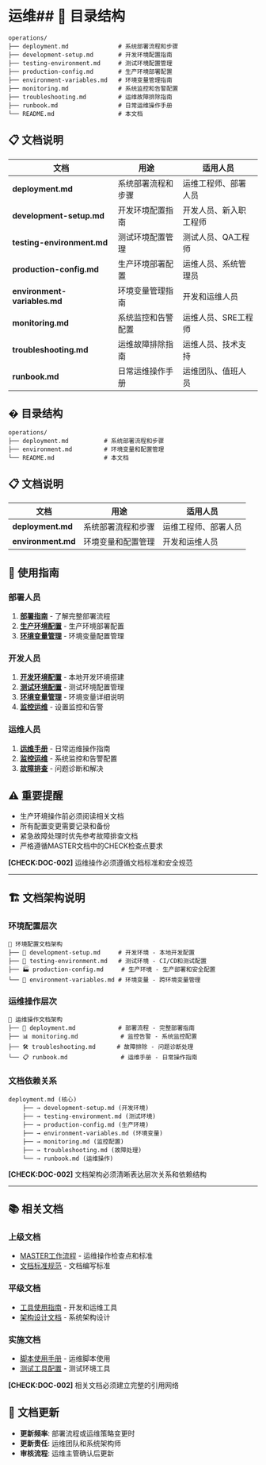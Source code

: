 # 运维## 📁 目录结构

```
operations/
├── deployment.md              # 系统部署流程和步骤
├── development-setup.md       # 开发环境配置指南
├── testing-environment.md     # 测试环境配置管理
├── production-config.md       # 生产环境部署配置
├── environment-variables.md   # 环境变量管理指南
├── monitoring.md              # 系统监控和告警配置
├── troubleshooting.md         # 运维故障排除指南
├── runbook.md                 # 日常运维操作手册
└── README.md                  # 本文档
```

## 📋 文档说明

| 文档 | 用途 | 适用人员 |
|-----|------|---------|
| **deployment.md** | 系统部署流程和步骤 | 运维工程师、部署人员 |
| **development-setup.md** | 开发环境配置指南 | 开发人员、新入职工程师 |
| **testing-environment.md** | 测试环境配置管理 | 测试人员、QA工程师 |
| **production-config.md** | 生产环境部署配置 | 运维人员、系统管理员 |
| **environment-variables.md** | 环境变量管理指南 | 开发和运维人员 |
| **monitoring.md** | 系统监控和告警配置 | 运维人员、SRE工程师 |
| **troubleshooting.md** | 运维故障排除指南 | 运维人员、技术支持 |
| **runbook.md** | 日常运维操作手册 | 运维团队、值班人员 |和环境管理相关文档。

## � 目录结构

```
operations/
├── deployment.md          # 系统部署流程和步骤
├── environment.md         # 环境变量和配置管理
└── README.md              # 本文档
```

## 📋 文档说明

| 文档 | 用途 | 适用人员 |
|-----|------|---------|
| **deployment.md** | 系统部署流程和步骤 | 运维工程师、部署人员 |
| **environment.md** | 环境变量和配置管理 | 开发和运维人员 |

## 🎯 使用指南

### 部署人员
1. **[部署指南](deployment.md)** - 了解完整部署流程
2. **[生产环境配置](production-config.md)** - 生产环境部署配置
3. **[环境变量管理](environment-variables.md)** - 环境变量配置管理

### 开发人员
1. **[开发环境配置](development-setup.md)** - 本地开发环境搭建
2. **[测试环境配置](testing-environment.md)** - 测试环境配置管理
3. **[环境变量管理](environment-variables.md)** - 环境变量详细说明
4. **[监控运维](monitoring.md)** - 设置监控和告警

### 运维人员
1. **[运维手册](runbook.md)** - 日常运维操作指南
2. **[监控运维](monitoring.md)** - 系统监控和告警配置
3. **[故障排查](troubleshooting.md)** - 问题诊断和解决

## ⚠️ 重要提醒

- 生产环境操作前必须阅读相关文档
- 所有配置变更需要记录和备份  
- 紧急故障处理时优先参考故障排查文档
- 严格遵循MASTER文档中的CHECK检查点要求

**[CHECK:DOC-002]** 运维操作必须遵循文档标准和安全规范

---

## 🏗️ 文档架构说明

### 环境配置层次
```
📁 环境配置文档架构
├── 🔧 development-setup.md     # 开发环境 - 本地开发配置
├── 🧪 testing-environment.md   # 测试环境 - CI/CD和测试配置 
├── 🏭 production-config.md     # 生产环境 - 生产部署和安全配置
└── 🔐 environment-variables.md # 环境变量 - 跨环境变量管理
```

### 运维操作层次
```
📁 运维操作文档架构
├── 🚀 deployment.md            # 部署流程 - 完整部署指南
├── 📊 monitoring.md            # 监控告警 - 系统监控配置
├── 🛠️ troubleshooting.md      # 故障排除 - 问题诊断处理
└── 📋 runbook.md               # 运维手册 - 日常操作指南
```

### 文档依赖关系
```
deployment.md (核心) 
    ├── → development-setup.md (开发环境)
    ├── → testing-environment.md (测试环境)
    ├── → production-config.md (生产环境)
    ├── → environment-variables.md (环境变量)
    ├── → monitoring.md (监控配置)
    ├── → troubleshooting.md (故障处理)
    └── → runbook.md (运维操作)
```

**[CHECK:DOC-002]** 文档架构必须清晰表达层次关系和依赖结构

---

## 📚 相关文档

### 上级文档
- [MASTER工作流程](../MASTER.md) - 运维操作检查点和标准
- [文档标准规范](../standards/document-standards.md) - 文档编写标准

### 平级文档  
- [工具使用指南](../tools/README.md) - 开发和运维工具
- [架构设计文档](../architecture/README.md) - 系统架构设计

### 实施文档
- [脚本使用手册](../tools/scripts-usage-manual.md) - 运维脚本使用
- [测试工具配置](../tools/testing-tools.md) - 测试环境工具

**[CHECK:DOC-002]** 相关文档必须建立完整的引用网络

## 📝 文档更新

- **更新频率**: 部署流程或运维策略变更时
- **更新责任**: 运维团队和系统架构师
- **审核流程**: 运维主管确认后更新
